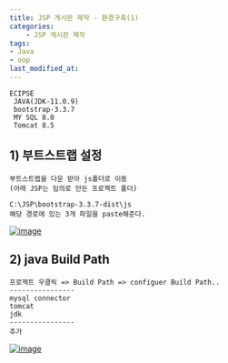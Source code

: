 ```yaml
---
title: JSP 게시판 제작 - 환경구축(1)
categories:	
    - JSP 게시판 제작
tags: 
- Java
- oop
last_modified_at:
---
```


```
ECIPSE
 JAVA(JDK-11.0.9)
 bootstrap-3.3.7
 MY SQL 8.0
 Tomcat 8.5
```

## 1) 부트스트랩 설정

```
부트스트랩을 다운 받아 js폴더로 이동
(아래 JSP는 임의로 만든 프로젝트 폴더)

C:\JSP\bootstrap-3.3.7-dist\js
해당 경로에 있는 3개 파일을 paste해준다.
```

[![image](https://user-images.githubusercontent.com/49560745/98509587-cfba3500-22a4-11eb-8f39-5d698942d441.png)](https://user-images.githubusercontent.com/49560745/98509587-cfba3500-22a4-11eb-8f39-5d698942d441.png)

## 2) java Build Path

```
프로젝트 우클릭 => Build Path => configuer Build Path..
----------------
mysql connector
tomcat
jdk
----------------
추가
```

[![image](https://user-images.githubusercontent.com/49560745/98509722-0ee88600-22a5-11eb-9207-7be69aa70ea2.png)](https://user-images.githubusercontent.com/49560745/98509722-0ee88600-22a5-11eb-9207-7be69aa70ea2.png)